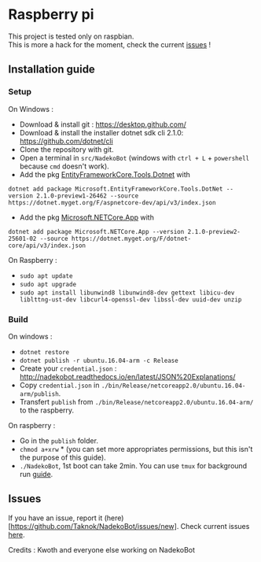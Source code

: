 # Raspberry pi
This project is tested only on raspbian.<br>
This is more a hack for the moment, check the current [issues][1] !
## Installation guide
### Setup
On Windows :
- Download & install git : https://desktop.github.com/
- Download & install the installer dotnet sdk cli 2.1.0: https://github.com/dotnet/cli
- Clone the repository with git.
- Open a terminal in `src/NadekoBot` (windows with `ctrl + L` + `powershell` because `cmd` doesn't work).
- Add the pkg [EntityFrameworkCore.Tools.Dotnet][2] with
```
dotnet add package Microsoft.EntityFrameworkCore.Tools.DotNet --version 2.1.0-preview1-26462 --source https://dotnet.myget.org/F/aspnetcore-dev/api/v3/index.json
```
- Add the pkg [Microsoft.NETCore.App][3] with
```
dotnet add package Microsoft.NETCore.App --version 2.1.0-preview2-25601-02 --source https://dotnet.myget.org/F/dotnet-core/api/v3/index.json
```
On Raspberry :
- `sudo apt update`
- `sudo apt upgrade`
- `sudo apt install libunwind8 libunwind8-dev gettext libicu-dev liblttng-ust-dev libcurl4-openssl-dev libssl-dev uuid-dev unzip`

### Build
On windows :
- `dotnet restore`
- `dotnet publish -r ubuntu.16.04-arm -c Release`
- Create your `credential.json` : http://nadekobot.readthedocs.io/en/latest/JSON%20Explanations/
- Copy `credential.json` in `./bin/Release/netcoreapp2.0/ubuntu.16.04-arm/publish`.
- Transfert `publish` from `./bin/Release/netcoreapp2.0/ubuntu.16.04-arm/` to the raspberry.

On raspberry :
- Go in the `publish` folder.
- `chmod a+xrw` * (you can set more appropriates permissions, but this isn't the purpose of this guide).
- `./NadekoBot`, 1st boot can take 2min. You can use `tmux` for background run [guide][4].
## Issues
If you have an issue, report it (here)[https://github.com/Taknok/NadekoBot/issues/new].
Check current issues [here][1].

[1]:https://github.com/Taknok/NadekoBot/issues
[2]:https://dotnet.myget.org/feed/aspnetcore-dev/package/nuget/Microsoft.EntityFrameworkCore.Tools.DotNet
[3]:https://dotnet.myget.org/feed/dotnet-core/package/nuget/Microsoft.NETCore.App/2.1.0-preview2-25601-02
[4]:http://nadekobot.readthedocs.io/en/latest/guides/Linux%20Guide/#additional-information
Credits : Kwoth and everyone else working on NadekoBot
